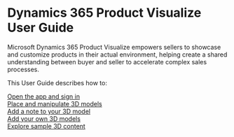 

# Dynamics 365 Product Visualize User Guide

Microsoft Dynamics 365 Product Visualize empowers sellers to showcase and customize products in their actual environment, 
helping create a shared understanding between buyer and seller to accelerate complex sales processes.

This User Guide describes how to:

[Open the app and sign in](sign-in.md)<br>
[Place and manipulate 3D models](manipulate-models.md)<br>
[Add a note to your 3D model](add-note.md)<br>
[Add your own 3D models](add-model.md)<br>
[Explore sample 3D content](explore-samples.md)

